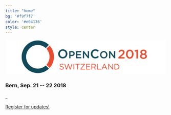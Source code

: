 ```yaml
---
title: "home"
bg: '#f9f7f7'
color: '#e04136'
style: center
---
```


![opencon-switzerland-logo](img/logo.png)

### Bern, Sep. 21 -- 22 2018

\_

<div class='center'>
<a class='waves-effect waves-light btn-large yellow' href='https://goo.gl/forms/z7A65UbEpLWiIOgY2'>Register for updates!</a>
</div>

